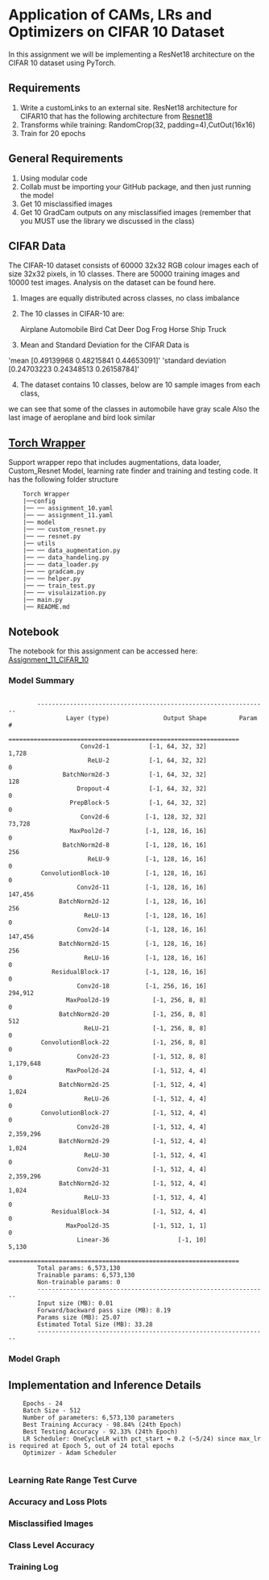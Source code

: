 # Application of CAMs, LRs and Optimizers on CIFAR 10 Dataset 

In this assignment we will be implementing a ResNet18 architecture on the CIFAR 10 dataset using PyTorch. 

## Requirements

1. Write a customLinks to an external site. ResNet18 architecture for CIFAR10 that has the following architecture from [Resnet18](https://github.com/kuangliu/pytorch-cifar)
2. Transforms while training: RandomCrop(32, padding=4),CutOut(16x16)
3. Train for 20 epochs
	
## General Requirements

1. Using modular code
2. Collab must be importing your GitHub package, and then just running the model
3. Get 10 misclassified images
4. Get 10 GradCam outputs on any misclassified images (remember that you MUST use the library we discussed in the class)

## CIFAR Data
The CIFAR-10 dataset consists of 60000 32x32 RGB colour images  each of size 32x32 pixels, in 10 classes. There are 50000 training images and 10000 test images. Analysis on the dataset can be found here. 

1. Images are equally distributed across classes, no class imbalance
2. The 10 classes in CIFAR-10 are:

	Airplane
	Automobile
	Bird
	Cat
	Deer
	Dog
	Frog
	Horse
	Ship
	Truck	

3. Mean and Standard Deviation for the CIFAR Data is 

'mean [0.49139968 0.48215841 0.44653091]'
'standard deviation [0.24703223 0.24348513 0.26158784]'

4. The dataset contains 10 classes, below are 10 sample images from each class, 

we can see that some of the classes in automobile have gray scale
Also the last image of aeroplane and bird look similar

## [Torch Wrapper]('https://github.com/prarthanats/torch_wrapper.git')

Support wrapper repo that includes augmentations, data loader, Custom_Resnet Model, learning rate finder and training and testing code. It has the following folder structure
~~~
    Torch Wrapper
    |──config
    |── ── assignment_10.yaml
    |── ── assignment_11.yaml
    |── model
    |── ── custom_resnet.py
    |── ── resnet.py
    |── utils
    |── ── data_augmentation.py
    |── ── data_handeling.py
    |── ── data_loader.py
    |── ── gradcam.py
    |── ── helper.py
    |── ── train_test.py
    |── ── visulaization.py
    |── main.py
    |── README.md

~~~


## Notebook
The notebook for this assignment can be accessed here: [Assignment_11_CIFAR_10](https://github.com/prarthanats/ERA/blob/main/S11_Assignment/CIFAR_10_Assignment_11.ipynb)

### Model Summary

~~~

		----------------------------------------------------------------
				Layer (type)               Output Shape         Param #
		================================================================
					Conv2d-1           [-1, 64, 32, 32]           1,728
					  ReLU-2           [-1, 64, 32, 32]               0
			   BatchNorm2d-3           [-1, 64, 32, 32]             128
				   Dropout-4           [-1, 64, 32, 32]               0
				 PrepBlock-5           [-1, 64, 32, 32]               0
					Conv2d-6          [-1, 128, 32, 32]          73,728
				 MaxPool2d-7          [-1, 128, 16, 16]               0
			   BatchNorm2d-8          [-1, 128, 16, 16]             256
					  ReLU-9          [-1, 128, 16, 16]               0
		 ConvolutionBlock-10          [-1, 128, 16, 16]               0
				   Conv2d-11          [-1, 128, 16, 16]         147,456
			  BatchNorm2d-12          [-1, 128, 16, 16]             256
					 ReLU-13          [-1, 128, 16, 16]               0
				   Conv2d-14          [-1, 128, 16, 16]         147,456
			  BatchNorm2d-15          [-1, 128, 16, 16]             256
					 ReLU-16          [-1, 128, 16, 16]               0
			ResidualBlock-17          [-1, 128, 16, 16]               0
				   Conv2d-18          [-1, 256, 16, 16]         294,912
				MaxPool2d-19            [-1, 256, 8, 8]               0
			  BatchNorm2d-20            [-1, 256, 8, 8]             512
					 ReLU-21            [-1, 256, 8, 8]               0
		 ConvolutionBlock-22            [-1, 256, 8, 8]               0
				   Conv2d-23            [-1, 512, 8, 8]       1,179,648
				MaxPool2d-24            [-1, 512, 4, 4]               0
			  BatchNorm2d-25            [-1, 512, 4, 4]           1,024
					 ReLU-26            [-1, 512, 4, 4]               0
		 ConvolutionBlock-27            [-1, 512, 4, 4]               0
				   Conv2d-28            [-1, 512, 4, 4]       2,359,296
			  BatchNorm2d-29            [-1, 512, 4, 4]           1,024
					 ReLU-30            [-1, 512, 4, 4]               0
				   Conv2d-31            [-1, 512, 4, 4]       2,359,296
			  BatchNorm2d-32            [-1, 512, 4, 4]           1,024
					 ReLU-33            [-1, 512, 4, 4]               0
			ResidualBlock-34            [-1, 512, 4, 4]               0
				MaxPool2d-35            [-1, 512, 1, 1]               0
				   Linear-36                   [-1, 10]           5,130
		================================================================
		Total params: 6,573,130
		Trainable params: 6,573,130
		Non-trainable params: 0
		----------------------------------------------------------------
		Input size (MB): 0.01
		Forward/backward pass size (MB): 8.19
		Params size (MB): 25.07
		Estimated Total Size (MB): 33.28
		----------------------------------------------------------------
~~~

### Model Graph



## Implementation and Inference Details

~~~
	Epochs - 24
	Batch Size - 512
	Number of parameters: 6,573,130 parameters
	Best Training Accuracy - 98.84% (24th Epoch)
	Best Testing Accuracy - 92.33% (24th Epoch)
	LR Scheduler: OneCycleLR with pct_start = 0.2 (~5/24) since max_lr is required at Epoch 5, out of 24 total epochs
	Optimizer - Adam Scheduler 
	
~~~

### Learning Rate Range Test Curve


### Accuracy and Loss Plots


### Misclassified Images


### Class Level Accuracy


### Training Log
